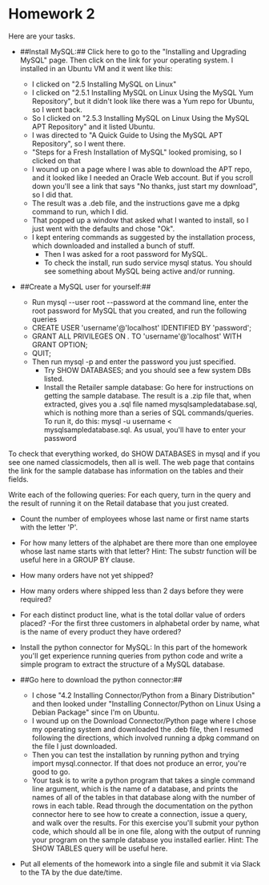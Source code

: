 # Homework 2

Here are your tasks.

- ##Install MySQL:## Click here to go to the "Installing and Upgrading MySQL" page. Then click on the link for your operating system. I installed in an Ubuntu VM and it went like this:

	- I clicked on "2.5 Installing MySQL on Linux"
	- I clicked on "2.5.1 Installing MySQL on Linux Using the MySQL Yum Repository", but it didn't look like there was a Yum repo for Ubuntu, so I went back.
	- So I clicked on "2.5.3 Installing MySQL on Linux Using the MySQL APT Repository" and it listed Ubuntu.
	- I was directed to "A Quick Guide to Using the MySQL APT Repository", so I went there.
	- "Steps for a Fresh Installation of MySQL" looked promising, so I clicked on that
	- I wound up on a page where I was able to download the APT repo, and it looked like I needed an Oracle Web account. But if you scroll down you'll see a link that says "No thanks, just start my download", so I did that.
	- The result was a .deb file, and the instructions gave me a dpkg command to run, which I did.
	- That popped up a window that asked what I wanted to install, so I just went with the defaults and chose "Ok".
  - I kept entering commands as suggested by the installation process, which downloaded and installed a bunch of stuff.
	- Then I was asked for a root password for MySQL.
	- To check the install, run sudo service mysql status. You should see something about MySQL being active and/or running.

- ##Create a MySQL user for yourself:##

	- Run mysql --user root --password at the command line, enter the root password for MySQL that you created, and run the following queries
	- CREATE USER 'username'@'localhost' IDENTIFIED BY 'password';
	- GRANT ALL PRIVILEGES ON *.* TO 'username'@'localhost' WITH GRANT OPTION;
	- QUIT;
  - Then run mysql -p and enter the password you just specified.
	- Try SHOW DATABASES; and you should see a few system DBs listed.
	- Install the Retailer sample database: Go here for instructions on getting the sample database. The result is a .zip file that, when extracted, gives you a .sql file named mysqlsampledatabase.sql, which is nothing more than a series of SQL commands/queries. To run it, do this: mysql -u username < mysqlsampledatabase.sql. As usual, you'll have to enter your password

To check that everything worked, do SHOW DATABASES in mysql and if you see one named classicmodels, then all is well. The web page that contains the link for the sample database has information on the tables and their fields.

Write each of the following queries: For each query, turn in the query and the result of running it on the Retail database that you just created.

- Count the number of employees whose last name or first name starts with the letter 'P'.
- For how many letters of the alphabet are there more than one employee whose last name starts with that letter? Hint: The substr function will be useful here in a GROUP BY clause.
- How many orders have not yet shipped?
- How many orders where shipped less than 2 days before they were required?
- For each distinct product line, what is the total dollar value of orders placed?
-For the first three customers in alphabetal order by name, what is the name of every product they have ordered?
- Install the python connector for MySQL: In this part of the homework you'll get experience running queries from python code and write a simple program to extract the structure of a MySQL database.

- ##Go here to download the python connector:##
	- I chose "4.2 Installing Connector/Python from a Binary Distribution" and then looked under "Installing Connector/Python on Linux Using a Debian Package" since I'm on Ubuntu.
	- I wound up on the Download Connector/Python page where I chose my operating system and downloaded the .deb file, then I resumed following the directions, which involved running a dpkg command on the file I just downloaded.
	- Then you can test the installation by running python and trying import mysql.connector. If that does not produce an error, you're good to go.
	- Your task is to write a python program that takes a single command line argument, which is the name of a database, and prints the names of all of the tables in that database along with the number of rows in each table. Read through the documentation on the python connector here to see how to create a connection, issue a query, and walk over the results. For this exercise you'll submit your python code, which should all be in one file, along with the output of running your program on the sample database you installed earlier. Hint: The SHOW TABLES query will be useful here.

- Put all elements of the homework into a single file and submit it via Slack to the TA by the due date/time.
